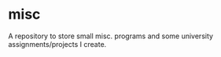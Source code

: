 # misc
A repository to store small misc. programs and some university assignments/projects I create.

